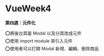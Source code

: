 # VueWeek4
<strong>第四週：元件化</strong>

⭕將後台頁面 Modal 以及分頁改成元件<br>
⭕使用 import module 來引入元件<br>
⭕使用者可以打開 Modal 新增、編輯、刪除商品<br>
